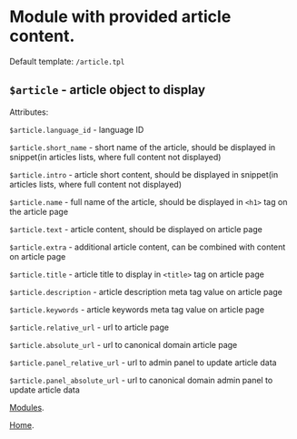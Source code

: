 
# Module with provided article content.
Default template: `/article.tpl`


## `$article` - article object to display

Attributes:

`$article.language_id` - language ID

`$article.short_name` - short name of the article, should be displayed in snippet(in articles lists, where full content not displayed)

`$article.intro` - article short content, should be displayed in snippet(in articles lists, where full content not displayed)

`$article.name` - full name of the article, should be displayed in `<h1>` tag on the article page

`$article.text` - article content, should be displayed on article page

`$article.extra` - additional article content, can be combined with content on article page

`$article.title` - article title to display in `<title>` tag on article page

`$article.description` - article description meta tag value on article page

`$article.keywords` - article keywords meta tag value on article page

`$article.relative_url` - url to article page

`$article.absolute_url` - url to canonical domain article page

`$article.panel_relative_url` - url to admin panel to update article data

`$article.panel_absolute_url` - url to canonical domain admin panel to update article data


[Modules](index.md).

[Home](../index.md).
